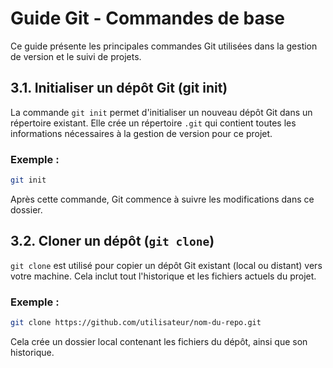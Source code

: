 # Guide Git - Commandes de base

Ce guide présente les principales commandes Git utilisées dans la gestion de version et le suivi de projets.

## 3.1. Initialiser un dépôt Git (git init)

La commande `git init` permet d'initialiser un nouveau dépôt Git dans un répertoire existant. Elle crée un répertoire `.git` qui contient toutes les informations nécessaires à la gestion de version pour ce projet.

### Exemple :
```bash
git init
```

Après cette commande, Git commence à suivre les modifications dans ce dossier.

## 3.2. Cloner un dépôt (`git clone`)

`git clone` est utilisé pour copier un dépôt Git existant (local ou distant) vers votre machine. Cela inclut tout l'historique et les fichiers actuels du projet.

### Exemple :
```bash
git clone https://github.com/utilisateur/nom-du-repo.git
```

Cela crée un dossier local contenant les fichiers du dépôt, ainsi que son historique.
